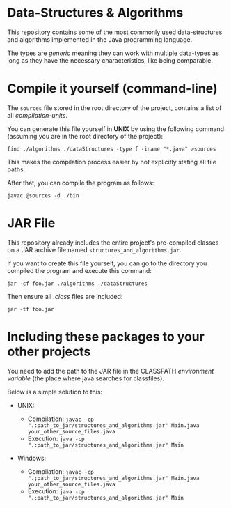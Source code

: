 # Data-Structures & Algorithms

This repository contains some of the most commonly used data-structures and algorithms implemented in the Java programming language.

The types are *generic* meaning they can work with multiple data-types as long as they have the necessary characteristics, like being comparable.


# Compile it yourself (command-line)

The `sources` file stored in the root directory of the project, contains a list of all *compilation-units*.

You can generate this file yourself in **UNIX** by using the following command (assuming you are in the root directory of the project):

`find ./algorithms ./dataStructures -type f -iname "*.java" >sources`

This makes the compilation process easier by not explicitly stating all file paths.

After that, you can compile the program as follows:

`javac @sources -d ./bin`


# JAR File

This repository already includes the entire project's pre-compiled classes on a JAR archive file named `structures_and_algorithms.jar`.

If you want to create this file yourself, you can go to the directory you compiled the program and execute this command:

`jar -cf foo.jar ./algorithms ./dataStructures`

Then ensure all *.class* files are included:

`jar -tf foo.jar`


# Including these packages to your other projects

You need to add the path to the JAR file in the CLASSPATH *environment variable* (the place where java searches for classfiles).

Below is a simple solution to this:

- UNIX:
  + Compilation: `javac -cp ".:path_to_jar/structures_and_algorithms.jar" Main.java your_other_source_files.java`
  + Execution: `java -cp ".:path_to_jar/structures_and_algorithms.jar" Main`

- Windows:
  + Compilation: `javac -cp ".;path_to_jar/structures_and_algorithms.jar" Main.java your_other_source_files.java`
  + Execution: `java -cp ".;path_to_jar/structures_and_algorithms.jar" Main`

